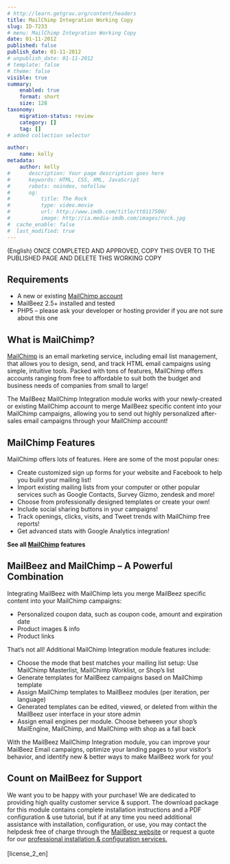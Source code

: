 ```yaml
---
# http://learn.getgrav.org/content/headers
title: MailChimp Integration Working Copy
slug: ID-7233
# menu: MailChimp Integration Working Copy
date: 01-11-2012
published: false
publish_date: 01-11-2012
# unpublish_date: 01-11-2012
# template: false
# theme: false
visible: true
summary:
    enabled: true
    format: short
    size: 128
taxonomy:
    migration-status: review
    category: []
    tag: []
# added collection selector

author:
    name: kelly
metadata:
    author: kelly
#      description: Your page description goes here
#      keywords: HTML, CSS, XML, JavaScript
#      robots: noindex, nofollow
#      og:
#          title: The Rock
#          type: video.movie
#          url: http://www.imdb.com/title/tt0117500/
#          image: http://ia.media-imdb.com/images/rock.jpg
#  cache_enable: false
#  last_modified: true
---
```


(English) ONCE COMPLETED AND APPROVED, COPY THIS OVER TO THE PUBLISHED PAGE AND DELETE THIS WORKING COPY

## Requirements

- A new or existing [MailChimp account](http://www.mailchimp.com)
- MailBeez 2.5+ installed and tested
- PHP5 – please ask your developer or hosting provider if you are not sure about this one

## What is MailChimp?

[MailChimp](http://www.mailchimp.com) is an email marketing service, including email list management, that allows you to design, send, and track HTML email campaigns using simple, intuitive tools. Packed with tons of features, MailChimp offers accounts ranging from free to affordable to suit both the budget and business needs of companies from small to large!

The MailBeez MailChimp Integration module works with your newly-created or existing MailChimp account to merge MailBeez specific content into your MailChimp campaigns, allowing you to send out highly personalized after-sales email campaigns through your MailChimp account!

## MailChimp Features

MailChimp offers lots of features. Here are some of the most popular ones:

- Create customized sign up forms for your website and Facebook to help you build your mailing list!
- Import existing mailing lists from your computer or other popular services such as Google Contacts, Survey Gizmo, zendesk and more!
- Choose from professionally designed templates or create your own!
- Include social sharing buttons in your campaigns!
- Track openings, clicks, visits, and Tweet trends with MailChimp free reports!
- Get advanced stats with Google Analytics integration!

**See all [MailChimp](http://www.mailchimp.com/features/) features**

## MailBeez and MailChimp – A Powerful Combination

Integrating MailBeez with MailChimp lets you merge MailBeez specific content into your MailChimp campaigns:

- Personalized coupon data, such as coupon code, amount and expiration date
- Product images & info
- Product links

That’s not all! Additional MailChimp Integration module features include:

- Choose the mode that best matches your mailing list setup: Use MailChimp Masterlist, MailChimp Worklist, or Shop’s list
- Generate templates for MailBeez campaigns based on MailChimp template
- Assign MailChimp templates to MailBeez modules (per iteration, per language)
- Generated templates can be edited, viewed, or deleted from within the MailBeez user interface in your store admin
- Assign email engines per module. Choose between your shop’s MailEngine, MailChimp, and MailChimp with shop as a fall back

With the MailBeez MailChimp Integration module, you can improve your MailBeez Email campaigns, optimize your landing pages to your visitor’s behavior, and identify new & better ways to make MailBeez work for you!

## Count on MailBeez for Support

We want you to be happy with your purchase! We are dedicated to providing high quality customer service & support. The download package for this module contains complete installation instructions and a PDF configuration & use tutorial, but if at any time you need additional assistance with installation, configuration, or use, you may contact the helpdesk free of charge through the [MailBeez website](http://www.mailbeez.com) or request a quote for our [professional installation & configuration services.](http://www.mailbeez.com/support/service/)  
    
 [license\_2\_en]  
  
